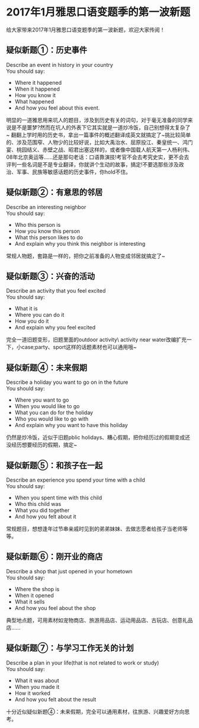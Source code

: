 
# 2017年1月雅思口语变题季的第一波新题

给大家带来2017年1月雅思口语变题季的第一波新题，欢迎大家传阅！

## 疑似新题①：历史事件

Describe an event in history in your country  
You should say:
- Where it happened
- When it happened
- How you know it
- What happened
- And how you feel about this event.

明显的一道雅思用来坑人的题目，涉及到历史有关的词句，对于毫无准备的同学来说是不是噩梦?然而在坑人的外表下它其实就是一道炒冷饭，自己别想得太复杂了~
翻翻上学时用的历史书，拿出一篇事件的概述翻译成英文就搞定了~挑比较简单的、涉及范围窄、人物少的比较好说，比如大禹治水、屈原投江、秦皇统一、鸿门宴、桃园结义、赤壁之战、昭君出塞这样的，或者像中国载人航天第一人杨利伟、08年北京奥运等......还是那句老话：口语靠演技!考官不会去考究史实，更不会去评判一些名词是不是专业翻译，你就讲个生动的故事，搞定!不要选那些涉及政治、军事、民族等敏感话题的历史事件，你hold不住。

## 疑似新题②：有意思的邻居
Describe an interesting neighbor  
You should say:
- Who this person is
- How you know this person
- What this person likes to do
- And explain why you think this neighbor is interesting

常规人物题，套路是一样的，把你之前准备的人物变成邻居就搞定了~

## 疑似新题③：兴奋的活动

Describe an activity that you feel excited  
You should say:
- What it is
- Where you can do it
- How you do it
- And explain why you feel excited

完全一道旧题变形，旧题里面的outdoor activity\ activity near water改编扩充一下，小case;party、sport这样的话题素材也可以通用哦~

## 疑似新题④：未来假期

Describe a holiday you want to go on in the future  
You should say:
- Where you want to go
- When you would like to go
- What you can do for the holiday
- Who you would like to go with
- And explain why you want to have this holiday

仍然是炒冷饭，近似于旧题pblic holidays、糟心假期，把你经历过的假期变成还没经历想要经历的假期，搞定~

## 疑似新题⑤：和孩子在一起
Describe an experience you spend your time with a child  
You should say:
- When you spent time with this child
- Who this child was
- What you did together
- And how you felt about it

常规题目，想想逢年过节串亲戚时见到的弟弟妹妹、去做志愿者给孩子当老师等等。

## 疑似新题⑥：刚开业的商店
Describe a shop that just opened in your hometown  
You should say:
- Where the shop is
- When it opened
- What it sells
- And how you feel about the shop

典型地点题，可用素材如宠物商店、旅游用品店、运动用品店、古玩店、创意礼品店......

## 疑似新题⑦：与学习工作无关的计划
Describe a plan in your life(that is not related to work or study)  
You should say:
- What it was about
- When you made it
- How it worked
- And how you felt about the result

十分近似疑似新题④：未来假期，完全可以通用素材，往旅游、兴趣爱好方向思考。

